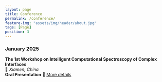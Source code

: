 ```yaml
---
layout: page
title: Conference
permalink: /conference/
feature-img: "assets/img/header/about.jpg"
tags: [Page]
position: 3
---
```


### **January 2025**
**The 1st Workshop on Intelligent Computational Spectroscopy of Complex Interfaces**  
📍 *Xiamen, China*  
**Oral Presentation** 
🔗 [More details](https://www.bilibili.com/video/BV1VYwhezEEq/?spm_id_from=333.337.search-card.all.click&vd_source=904a7ceade5b681f595f7c87b6a276fb)
